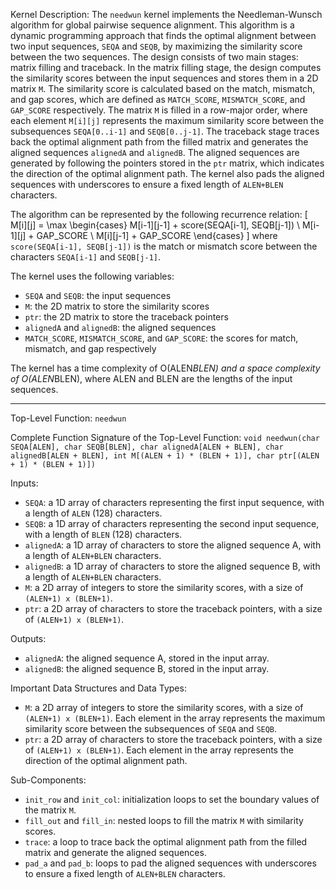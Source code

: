 Kernel Description:
The `needwun` kernel implements the Needleman-Wunsch algorithm for global pairwise sequence alignment. This algorithm is a dynamic programming approach that finds the optimal alignment between two input sequences, `SEQA` and `SEQB`, by maximizing the similarity score between the two sequences. The design consists of two main stages: matrix filling and traceback. In the matrix filling stage, the design computes the similarity scores between the input sequences and stores them in a 2D matrix `M`. The similarity score is calculated based on the match, mismatch, and gap scores, which are defined as `MATCH_SCORE`, `MISMATCH_SCORE`, and `GAP_SCORE` respectively. The matrix `M` is filled in a row-major order, where each element `M[i][j]` represents the maximum similarity score between the subsequences `SEQA[0..i-1]` and `SEQB[0..j-1]`. The traceback stage traces back the optimal alignment path from the filled matrix and generates the aligned sequences `alignedA` and `alignedB`. The aligned sequences are generated by following the pointers stored in the `ptr` matrix, which indicates the direction of the optimal alignment path. The kernel also pads the aligned sequences with underscores to ensure a fixed length of `ALEN+BLEN` characters.

The algorithm can be represented by the following recurrence relation:
\[ M[i][j] = \max \begin{cases} M[i-1][j-1] + score(SEQA[i-1], SEQB[j-1]) \\ M[i-1][j] + GAP_SCORE \\ M[i][j-1] + GAP_SCORE \end{cases} \]
where `score(SEQA[i-1], SEQB[j-1])` is the match or mismatch score between the characters `SEQA[i-1]` and `SEQB[j-1]`.

The kernel uses the following variables:
- `SEQA` and `SEQB`: the input sequences
- `M`: the 2D matrix to store the similarity scores
- `ptr`: the 2D matrix to store the traceback pointers
- `alignedA` and `alignedB`: the aligned sequences
- `MATCH_SCORE`, `MISMATCH_SCORE`, and `GAP_SCORE`: the scores for match, mismatch, and gap respectively

The kernel has a time complexity of O(ALEN*BLEN) and a space complexity of O(ALEN*BLEN), where ALEN and BLEN are the lengths of the input sequences.

---

Top-Level Function: `needwun`

Complete Function Signature of the Top-Level Function:
`void needwun(char SEQA[ALEN], char SEQB[BLEN], char alignedA[ALEN + BLEN], char alignedB[ALEN + BLEN], int M[(ALEN + 1) * (BLEN + 1)], char ptr[(ALEN + 1) * (BLEN + 1)])`

Inputs:
- `SEQA`: a 1D array of characters representing the first input sequence, with a length of `ALEN` (128) characters.
- `SEQB`: a 1D array of characters representing the second input sequence, with a length of `BLEN` (128) characters.
- `alignedA`: a 1D array of characters to store the aligned sequence A, with a length of `ALEN+BLEN` characters.
- `alignedB`: a 1D array of characters to store the aligned sequence B, with a length of `ALEN+BLEN` characters.
- `M`: a 2D array of integers to store the similarity scores, with a size of `(ALEN+1) x (BLEN+1)`.
- `ptr`: a 2D array of characters to store the traceback pointers, with a size of `(ALEN+1) x (BLEN+1)`.

Outputs:
- `alignedA`: the aligned sequence A, stored in the input array.
- `alignedB`: the aligned sequence B, stored in the input array.

Important Data Structures and Data Types:
- `M`: a 2D array of integers to store the similarity scores, with a size of `(ALEN+1) x (BLEN+1)`. Each element in the array represents the maximum similarity score between the subsequences of `SEQA` and `SEQB`.
- `ptr`: a 2D array of characters to store the traceback pointers, with a size of `(ALEN+1) x (BLEN+1)`. Each element in the array represents the direction of the optimal alignment path.

Sub-Components:
- `init_row` and `init_col`: initialization loops to set the boundary values of the matrix `M`.
- `fill_out` and `fill_in`: nested loops to fill the matrix `M` with similarity scores.
- `trace`: a loop to trace back the optimal alignment path from the filled matrix and generate the aligned sequences.
- `pad_a` and `pad_b`: loops to pad the aligned sequences with underscores to ensure a fixed length of `ALEN+BLEN` characters.